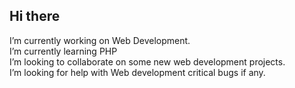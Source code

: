 ## Hi there 
 I’m currently working on Web Development.<br>
 I’m currently learning PHP<br>
 I’m looking to collaborate on some new web development projects.<br> 
 I’m looking for help with Web development critical bugs if any.







